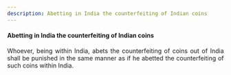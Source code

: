 ```yaml
---
description: Abetting in India the counterfeiting of Indian coins
---
```


#### Abetting in India the counterfeiting of Indian coins
<div style="text-align: justify">

Whoever, being within India, abets the counterfeiting of coins out of India shall be punished in the same manner as if he abetted the counterfeiting of such coins within India.

</div>
